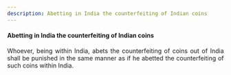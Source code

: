 ```yaml
---
description: Abetting in India the counterfeiting of Indian coins
---
```


#### Abetting in India the counterfeiting of Indian coins
<div style="text-align: justify">

Whoever, being within India, abets the counterfeiting of coins out of India shall be punished in the same manner as if he abetted the counterfeiting of such coins within India.

</div>
